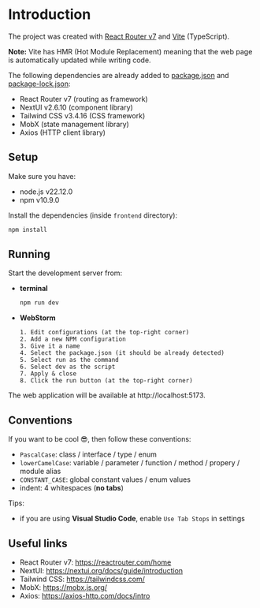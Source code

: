 # Introduction

The project was created with [React Router v7](https://reactrouter.com/start/framework/installation) and [Vite](https://vite.dev/) (TypeScript).

**Note:** Vite has HMR (Hot Module Replacement) meaning that the web page is automatically updated while writing code.

The following dependencies are already added to [package.json](package.json) and [package-lock.json](package-lock.json):
- React Router v7 (routing as framework)
- NextUI v2.6.10 (component library)
- Tailwind CSS v3.4.16 (CSS framework)
- MobX (state management library)
- Axios (HTTP client library)


## Setup

Make sure you have:
- node.js v22.12.0
- npm v10.9.0

Install the dependencies (inside `frontend` directory):
```bash
npm install
```


## Running

Start the development server from:

- **terminal**

    ```bash
    npm run dev
    ```

- **WebStorm**

    ```
    1. Edit configurations (at the top-right corner)
    2. Add a new NPM configuration
    3. Give it a name
    4. Select the package.json (it should be already detected)
    5. Select run as the command
    6. Select dev as the script
    7. Apply & close
    8. Click the run button (at the top-right corner)
    ```

The web application will be available at http://localhost:5173.


## Conventions

If you want to be cool 😎, then follow these conventions:
- `PascalCase`: class / interface / type / enum
- `lowerCamelCase`: variable / parameter / function / method / propery / module alias
- `CONSTANT_CASE`: global constant values / enum values
- indent: 4 whitespaces (**no tabs**)

Tips:
- if you are using **Visual Studio Code**, enable `Use Tab Stops` in settings


## Useful links

- React Router v7: https://reactrouter.com/home
- NextUI: https://nextui.org/docs/guide/introduction
- Tailwind CSS: https://tailwindcss.com/
- MobX: https://mobx.js.org/
- Axios: https://axios-http.com/docs/intro